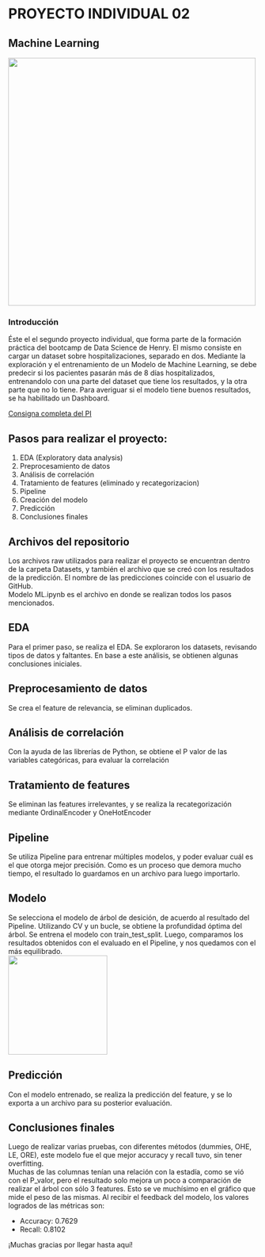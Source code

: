 # __PROYECTO INDIVIDUAL 02__
## Machine Learning
<img src="https://d1jnx9ba8s6j9r.cloudfront.net/blog/wp-content/uploads/2017/11/scikit-learn-using-python.png" width="500px">

### Introducción

Éste el el segundo proyecto individual, que forma parte de la formación práctica del bootcamp de Data Science de Henry. El mismo consiste en cargar un dataset sobre hospitalizaciones, separado en dos. Mediante la exploración y el entrenamiento de un Modelo de Machine Learning, se debe predecir si los pacientes pasarán más de 8 días hospitalizados, entrenandolo con una parte del dataset que tiene los resultados, y la otra parte que no lo tiene.
Para averiguar si el modelo tiene buenos resultados, se ha habilitado un Dashboard.

[Consigna completa del PI](https://github.com/soyHenry/Datathon)

## Pasos para realizar el proyecto:
1. EDA (Exploratory data analysis)
2. Preprocesamiento de datos
3. Análisis de correlación
4. Tratamiento de features (eliminado y recategorizacion)
5. Pipeline
6. Creación del modelo
7. Predicción
8. Conclusiones finales

## Archivos del repositorio
Los archivos raw utilizados para realizar el proyecto se encuentran dentro de la carpeta Datasets, y también el archivo que se creó con los resultados de la predicción. El nombre de las predicciones coincide con el usuario de GitHub.  
Modelo ML.ipynb es el archivo en donde se realizan todos los pasos mencionados.

## EDA
Para el primer paso, se realiza el EDA. Se exploraron los datasets, revisando tipos de datos y faltantes. En base a este análisis, se obtienen algunas conclusiones iniciales.

## Preprocesamiento de datos
Se crea el feature de relevancia, se eliminan duplicados.

## Análisis de correlación
Con la ayuda de las librerías de Python, se obtiene el P valor de las variables categóricas, para evaluar la correlación

## Tratamiento de features
Se eliminan las features irrelevantes, y se realiza la recategorización mediante OrdinalEncoder y OneHotEncoder

## Pipeline
Se utiliza Pipeline para entrenar múltiples modelos, y poder evaluar cuál es el que otorga mejor precisión. Como es un proceso que demora mucho tiempo, el resultado lo guardamos en un archivo para luego importarlo.

## Modelo
Se selecciona el modelo de árbol de desición, de acuerdo al resultado del Pipeline. Utilizando CV y un bucle, se obtiene la profundidad óptima del árbol. Se entrena el modelo con train_test_split. Luego, comparamos los resultados obtenidos con el evaluado en el Pipeline, y nos quedamos con el más equilibrado.  
<img src="https://static.vecteezy.com/system/resources/previews/001/234/042/original/decision-tree-design-vector.jpg" width="200px">

## Predicción
Con el modelo entrenado, se realiza la predicción del feature, y se lo exporta a un archivo para su posterior evaluación.

## Conclusiones finales
Luego de realizar varias pruebas, con diferentes métodos (dummies, OHE, LE, ORE), este modelo fue el que mejor accuracy y recall tuvo, sin tener overfitting.  
Muchas de las columnas tenían una relación con la estadía, como se vió con el P_valor, pero el resultado solo mejora un poco a comparación de realizar el árbol con sólo 3 features. Esto se ve muchísimo en el gráfico que mide el peso de las mismas.
Al recibir el feedback del modelo, los valores logrados de las métricas son:
+ Accuracy: 0.7629
+ Recall:   0.8102

¡Muchas gracias por llegar hasta aquí!